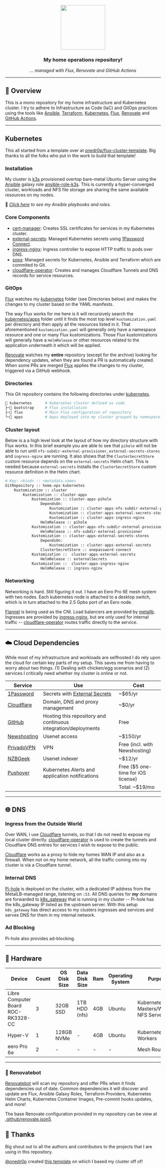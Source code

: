 <div align="center">

<img src="https://camo.githubusercontent.com/5b298bf6b0596795602bd771c5bddbb963e83e0f/68747470733a2f2f692e696d6775722e636f6d2f7031527a586a512e706e67" align="center" width="144px" height="144px"/>

### My home operations repository!

_... managed with Flux, Renovate and GitHub Actions_

</div>

---

## 📖 Overview

This is a mono repository for my home infrastructure and Kubernetes cluster. I try to adhere to Infrastructure as Code (IaC) and GitOps practices using the tools like [Ansible](https://www.ansible.com/), [Terraform](https://www.terraform.io/), [Kubernetes](https://kubernetes.io/), [Flux](https://github.com/fluxcd/flux2), [Renovate](https://github.com/renovatebot/renovate) and [GitHub Actions](https://github.com/features/actions).

---

## Kubernetes

This all started from a template over at [onedr0p/flux-cluster-template](https://github.com/onedr0p/flux-cluster-template). Big thanks to all the folks who put in the work to build that template!

### Installation

My cluster is [k3s](https://k3s.io/) provisioned overtop bare-metal Ubuntu Server using the [Ansible](https://www.ansible.com/) galaxy role [ansible-role-k3s](https://github.com/PyratLabs/ansible-role-k3s). This is currently a hyper-converged cluster, workloads and NFS file storage are sharing the same available resources on my nodes.

🔸 _[Click here](./ansible/) to see my Ansible playbooks and roles._

### Core Components

- [cert-manager](https://cert-manager.io/docs/): Creates SSL certificates for services in my Kubernetes cluster.
- [external-secrets](https://github.com/external-secrets/external-secrets/): Managed Kubernetes secrets using [1Password Connect](https://github.com/1Password/connect).
- [ingress-nginx](https://github.com/kubernetes/ingress-nginx/): Ingress controller to expose HTTP traffic to pods over DNS.
- [sops](https://toolkit.fluxcd.io/guides/mozilla-sops/): Managed secrets for Kubernetes, Ansible and Terraform which are commited to Git.
- [cloudflare-operator](https://github.com/adyanth/cloudflare-operator): Creates and manages Cloudflare Tunnels and DNS records for service resources.

### GitOps

[Flux](https://github.com/fluxcd/flux2) watches my [kubernetes](./kubernetes/) folder (see Directories below) and makes the changes to my cluster based on the YAML manifests.

The way Flux works for me here is it will recursively search the [kubernetes/apps](./kubernetes/apps) folder until it finds the most top level `kustomization.yaml` per directory and then apply all the resources listed in it. That aforementioned `kustomization.yaml` will generally only have a namespace resource and one or many Flux kustomizations. Those Flux kustomizations will generally have a `HelmRelease` or other resources related to the application underneath it which will be applied.

[Renovate](https://github.com/renovatebot/renovate) watches my **entire** repository (except for the archive) looking for dependency updates, when they are found a PR is automatically created. When some PRs are merged [Flux](https://github.com/fluxcd/flux2) applies the changes to my cluster, triggered via a GitHub webhook.

### Directories

This Git repository contains the following directories under [kubernetes](./kubernetes/).

```sh
📁 kubernetes      # Kubernetes cluster defined as code
├─📁 bootstrap     # Flux installation
├─📁 flux          # Main Flux configuration of repository
└─📁 apps          # Apps deployed into my cluster grouped by namespace (see below)
```


### Cluster layout

Below is a a high level look at the layout of how my directory structure with Flux works. In this brief example you are able to see that `pihole` will not be able to run until `nfs-subdir-external-provisioner`, `external-secrets-stores` and  `ingress-nginx` are running. It also shows that the `ClusterSecretStore` custom resource depends on the `external-secrets` Helm chart. This is needed because `external-secrets` installs the `ClusterSecretStore` custom resource definition in the Helm chart.

```python
# Key: <kind> :: <metadata.name>
GitRepository :: home-ops-kubernetes
    Kustomization :: cluster
        Kustomization :: cluster-apps
            Kustomization :: cluster-apps-pihole
                DependsOn:
                    Kustomization :: cluster-apps-nfs-subdir-external-provisioner
                    Kustomization :: cluster-apps-external-secrets-stores
                    Kustomization :: cluster-apps-ingress-nginx
                HelmRelease :: pihole
            Kustomization :: cluster-apps-nfs-subdir-external-provisioner
                HelmRelease :: nfs-subdir-external-provisioner
            Kustomization :: cluster-apps-external-secrets-stores
                DependsOn:
                    Kustomization :: cluster-apps-external-secrets
                ClusterSecretStore :: onepassword-connect
            Kustomization ::  cluster-apps-external-secrets
                HelmRelease :: externalSecrets
            Kustomization ::  cluster-apps-ingress-nginx
                HelmRelease :: ingress-nginx
```

### Networking

Networking is hard. Still figuring it out. I have an Eero Pro 6E mesh system with two nodes. Each kubernetes node is attached to a desktop switch, which is in turn attached to the 2.5 Gpbs port of an Eero node.


[Flannel](https://github.com/flannel-io/flannel) is being used as the CNI. Load balancers are provided by [metallb](https://metallb.universe.tf/). Ingresses are provided by [ingress-nginx](https://kubernetes.github.io/ingress-nginx/), but are only used for internal traffic -- [cloudflare-operator](https://github.com/adyanth/cloudflare-operator) routes traffic directly to the service.

---

## ☁️ Cloud Dependencies

While most of my infrastructure and workloads are selfhosted I do rely upon the cloud for certain key parts of my setup. This saves me from having to worry about two things. (1) Dealing with chicken/egg scenarios and (2) services I critically need whether my cluster is online or not.

| Service                                     | Use                                                            | Cost                               |
| ------------------------------------------- | -------------------------------------------------------------- | ---------------------------------- |
| [1Password](https://1password.com/)         | Secrets with [External Secrets](https://external-secrets.io/)  | ~$65/yr                            |
| [Cloudflare](https://www.cloudflare.com/)   | Domain, DNS and proxy management                               | ~$0/yr                             |
| [GitHub](https://github.com/)               | Hosting this repository and continuous integration/deployments | Free                               |
| [Newshosting](https://www.newshosting.com/) | Usenet access                                                  | ~$150/yr                           |
| [PrivadoVPN](https://privadovpn.com/)       | VPN                                                            | Free (incl. with Newshosting)      |
| [NZBGeek](https://nzbgeek.info)             | Usenet indexer                                                 | ~$12/yr                            |
| [Pushover](https://pushover.net/)           | Kubernetes Alerts and application notifications                | Free ($5 one-time for iOS license) |
|                                             |                                                                | Total: ~$19/mo                     |

---

## 🌐 DNS

### Ingress from the Outside World

Over WAN, I use [Cloudflare](https://www.cloudflare.com/) tunnels, so that I do not need to expose my local cluster directly.
[cloudflare-operator](https://github.com/adyanth/cloudflare-operator) is used to create the tunnels and Cloudflare DNS entries for services I wish to expose to the public.

[Cloudflare](https://www.cloudflare.com/) works as a proxy to hide my homes WAN IP and also as a firewall. When not on my home network, all the traffic coming into my cluster is via a Cloudflare tunnel.

### Internal DNS

[Pi-hole](https://pi-hole.net/) is deployed on the cluster, with a dedicated IP address from the MetalLB-managed range, listening on `:53`. All DNS queries for _**my**_ domains are forwarded to [k8s_gateway](https://github.com/ori-edge/k8s_gateway) that is running in my cluster -- Pi-hole has the k8s_gateway IP listed as the upstream server. With this setup `k8s_gateway` has direct access to my clusters ingresses and services and serves DNS for them in my internal network.

### Ad Blocking

Pi-hole also provides ad-blocking.

---

## 🔧 Hardware

| Device                             | Count | OS Disk Size | Data Disk Size       | Ram  | Operating System | Purpose                                 |
| ---------------------------------- | ----- | ------------ | -------------------- | ---- | ---------------- | --------------------------------------- |
| Libre Computer Board ROC-RK3328-CC | 3     | 32GB SSD     | 1TB HDD (nfs)        | 4GB  | Ubuntu           | Kubernetes Masters/Workers, NFS Servers |
| Hyper-V                            | 1     | 128GB NVMe   | -                    | 4GB  | Ubuntu           | Kubernetes Workers                      |
| eero Pro 6e                        | 2     | -            | -                    | -    | -                | Mesh Router                             |

---

### 🤖 Renovatebot

[Renovatebot](https://www.mend.io/free-developer-tools/renovate/) will scan my repository and offer PRs when it finds dependencies out of date. Common dependencies it will discover and update are Flux, Ansible Galaxy Roles, Terraform Providers, Kubernetes Helm Charts, Kubernetes Container Images, Pre-commit hooks updates, and more!

The base Renovate configuration provided in my repository can be view at [.github/renovate.json5](https://github.com/onedr0p/flux-cluster-template/blob/main/.github/renovate.json5).

## 🤝 Thanks

Big shout out to all the authors and contributors to the projects that I are using in this repository.

[@onedr0p](https://github.com/onedr0p) created [this template](https://github.com/onedr0p/flux-cluster-template) on which I based my cluster off of!
